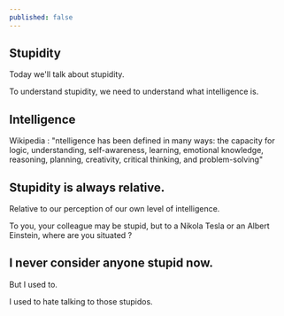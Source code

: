 ```yaml
---
published: false
---
```

## Stupidity

Today we'll talk about stupidity.

To understand stupidity, we need to understand what intelligence is.

## Intelligence
Wikipedia : "ntelligence has been defined in many ways: the capacity for logic, understanding, self-awareness, learning, emotional knowledge, reasoning, planning, creativity, critical thinking, and problem-solving"

## Stupidity is always relative.

Relative to our perception of our own level of intelligence.

To you, your colleague may be stupid, but to a Nikola Tesla 
or an Albert Einstein, where are you situated ?

## I never consider anyone stupid now.
But I used to.

I used to hate talking to those stupidos.

## 